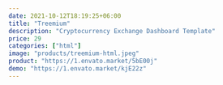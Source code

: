 ```yaml
---
date: 2021-10-12T18:19:25+06:00
title: "Treemium"
description: "Cryptocurrency Exchange Dashboard Template"
price: 29
categories: ["html"]
image: "products/treemium-html.jpeg"
product: "https://1.envato.market/5bE00j"
demo: "https://1.envato.market/kjE22z"
---
```


